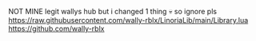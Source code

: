 NOT MINE
legit wallys hub but i changed 1 thing 💀
so ignore pls
https://raw.githubusercontent.com/wally-rblx/LinoriaLib/main/Library.lua
https://github.com/wally-rblx
